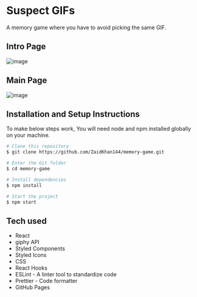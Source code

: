 # Suspect GIFs

A memory game where you have to avoid picking the same GIF.

## Intro Page

![image](https://i.postimg.cc/kGKghB2p/Suspect-GIFs.png)

## Main Page

![image](https://i.postimg.cc/g2Y2Ncmg/Suspect-GIFs-1.png)

## Installation and Setup Instructions

To make below steps work, You will need node and npm installed globally on your machine.

```bash
# Clone this repository
$ git clone https://github.com/ZaidKhan144/memory-game.git

# Enter the Git folder
$ cd memory-game

# Install dependencies
$ npm install

# Start the project
$ npm start
```

## Tech used
- React
- giphy API
- Styled Components
- Styled Icons
- CSS
- React Hooks
- ESLint - A linter tool to standardize code
- Prettier - Code formatter
- GitHub Pages

